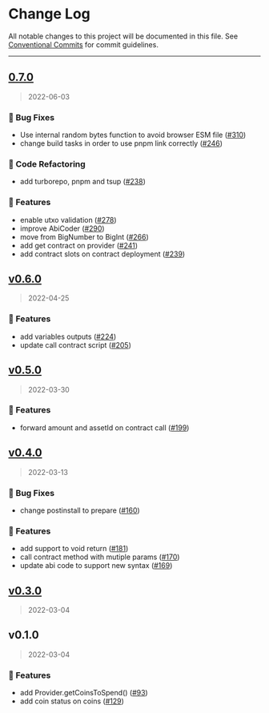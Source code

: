 # Change Log

All notable changes to this project will be documented in this file.
See [Conventional Commits](https://conventionalcommits.org) for commit guidelines.

---


<a name="0.7.0"></a>
## [0.7.0](https://github.com/FuelLabs/fuels-ts/compare/v0.6.0...0.7.0)

> 2022-06-03

### 🐞 Bug Fixes

* Use internal random bytes function to avoid browser ESM file ([#310](https://github.com/FuelLabs/fuels-ts/issues/310))
* change build tasks in order to use pnpm link correctly ([#246](https://github.com/FuelLabs/fuels-ts/issues/246))

### 📃 Code Refactoring

* add turborepo, pnpm and tsup ([#238](https://github.com/FuelLabs/fuels-ts/issues/238))

### 🚀 Features

* enable utxo validation ([#278](https://github.com/FuelLabs/fuels-ts/issues/278))
* improve AbiCoder ([#290](https://github.com/FuelLabs/fuels-ts/issues/290))
* move from BigNumber to BigInt ([#266](https://github.com/FuelLabs/fuels-ts/issues/266))
* add get contract on provider ([#241](https://github.com/FuelLabs/fuels-ts/issues/241))
* add contract slots on contract deployment ([#239](https://github.com/FuelLabs/fuels-ts/issues/239))


<a name="v0.6.0"></a>
## [v0.6.0](https://github.com/FuelLabs/fuels-ts/compare/v0.5.0...v0.6.0)

> 2022-04-25

### 🚀 Features

* add variables outputs ([#224](https://github.com/FuelLabs/fuels-ts/issues/224))
* update call contract script ([#205](https://github.com/FuelLabs/fuels-ts/issues/205))


<a name="v0.5.0"></a>
## [v0.5.0](https://github.com/FuelLabs/fuels-ts/compare/v0.4.0...v0.5.0)

> 2022-03-30

### 🚀 Features

* forward amount and assetId on contract call ([#199](https://github.com/FuelLabs/fuels-ts/issues/199))


<a name="v0.4.0"></a>
## [v0.4.0](https://github.com/FuelLabs/fuels-ts/compare/v0.3.0...v0.4.0)

> 2022-03-13

### 🐞 Bug Fixes

* change postinstall to prepare ([#160](https://github.com/FuelLabs/fuels-ts/issues/160))

### 🚀 Features

* add support to void return ([#181](https://github.com/FuelLabs/fuels-ts/issues/181))
* call contract method with mutiple params ([#170](https://github.com/FuelLabs/fuels-ts/issues/170))
* update abi code to support new syntax ([#169](https://github.com/FuelLabs/fuels-ts/issues/169))


<a name="v0.3.0"></a>
## [v0.3.0](https://github.com/FuelLabs/fuels-ts/compare/v0.1.0...v0.3.0)

> 2022-03-04


<a name="v0.1.0"></a>
## v0.1.0

> 2022-03-04

### 🚀 Features

* add Provider.getCoinsToSpend() ([#93](https://github.com/FuelLabs/fuels-ts/issues/93))
* add coin status on coins ([#129](https://github.com/FuelLabs/fuels-ts/issues/129))

